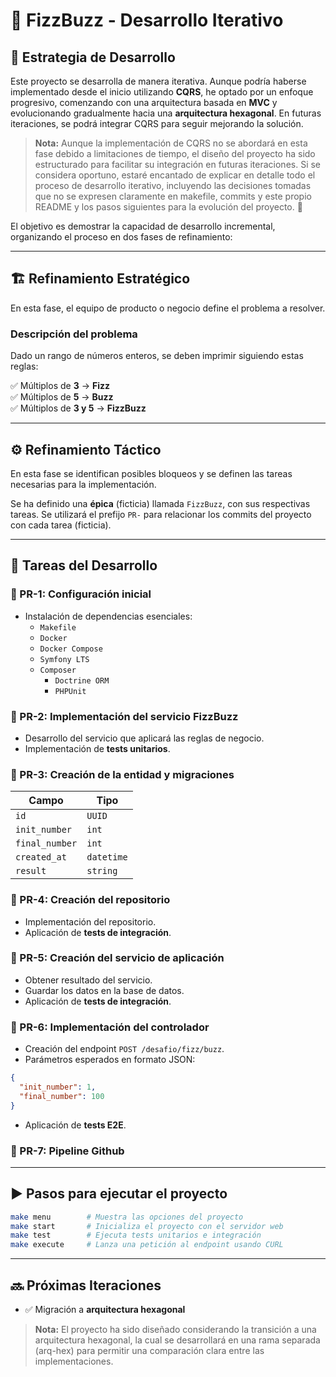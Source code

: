 # 🚀 FizzBuzz - Desarrollo Iterativo

## 📖 Estrategia de Desarrollo

Este proyecto se desarrolla de manera iterativa. 
Aunque podría haberse implementado desde el inicio utilizando **CQRS**, he optado por un enfoque progresivo, comenzando con 
una arquitectura basada en **MVC** y evolucionando gradualmente hacia una **arquitectura hexagonal**. 
En futuras iteraciones, se podrá integrar CQRS para seguir mejorando la solución.

> **Nota:** Aunque la implementación de CQRS no se abordará en esta fase debido a limitaciones de tiempo, el diseño del proyecto
> ha sido estructurado para facilitar su integración en futuras iteraciones. Si se considera oportuno, estaré encantado de explicar
> en detalle todo el proceso de desarrollo iterativo, incluyendo las decisiones tomadas que no se expresen claramente en makefile,
> commits y este propio README y los pasos siguientes para la evolución del proyecto. 🚀

El objetivo es demostrar la capacidad de desarrollo incremental, organizando el proceso en dos fases de refinamiento:

---

## 🏗️ Refinamiento Estratégico

En esta fase, el equipo de producto o negocio define el problema a resolver.

### **Descripción del problema**
Dado un rango de números enteros, se deben imprimir siguiendo estas reglas:

✅ Múltiplos de **3** → **Fizz**  
✅ Múltiplos de **5** → **Buzz**  
✅ Múltiplos de **3 y 5** → **FizzBuzz**

---

## ⚙️ Refinamiento Táctico

En esta fase se identifican posibles bloqueos y se definen las tareas necesarias para la implementación.

Se ha definido una **épica** (ficticia) llamada `FizzBuzz`, con sus respectivas tareas.
Se utilizará el prefijo `PR-` para relacionar los commits del proyecto con cada tarea (ficticia).

---

## 📌 Tareas del Desarrollo

### **🔹 PR-1: Configuración inicial**
- Instalación de dependencias esenciales:
    - `Makefile`
    - `Docker`
    - `Docker Compose`
    - `Symfony LTS`
    - `Composer`
        - `Doctrine ORM`
        - `PHPUnit`

### **🔹 PR-2: Implementación del servicio FizzBuzz**
- Desarrollo del servicio que aplicará las reglas de negocio.
- Implementación de **tests unitarios**.

### **🔹 PR-3: Creación de la entidad y migraciones**

| Campo        | Tipo       |
|-------------|-----------|
| `id`        | `UUID`    |
| `init_number` | `int`     |
| `final_number` | `int`     |
| `created_at` | `datetime` |
| `result`    | `string`   |

### **🔹 PR-4: Creación del repositorio**
- Implementación del repositorio.
- Aplicación de **tests de integración**.

### **🔹 PR-5: Creación del servicio de aplicación**
- Obtener resultado del servicio.
- Guardar los datos en la base de datos.
- Aplicación de **tests de integración**.

### **🔹 PR-6: Implementación del controlador**
- Creación del endpoint `POST /desafio/fizz/buzz`.
- Parámetros esperados en formato JSON:

```json
{
  "init_number": 1,
  "final_number": 100
}
```  
- Aplicación de **tests E2E**.

### **🔹 PR-7: Pipeline Github**

---

## ▶️ Pasos para ejecutar el proyecto

```sh
make menu        # Muestra las opciones del proyecto
make start       # Inicializa el proyecto con el servidor web
make test        # Ejecuta tests unitarios e integración
make execute     # Lanza una petición al endpoint usando CURL
```

---

## 🔜 Próximas Iteraciones

- ✅ Migración a **arquitectura hexagonal**

> **Nota:** El proyecto ha sido diseñado considerando la transición a una arquitectura hexagonal, la cual se desarrollará en una rama separada (arq-hex) para permitir una comparación clara entre las implementaciones.
